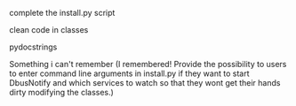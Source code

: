 complete the install.py script

clean code in classes

pydocstrings

Something i can't remember
(I remembered! Provide the possibility to users to enter command line arguments in install.py if they want to start DbusNotify and which services to watch so that they wont get their hands dirty modifying the classes.) 
